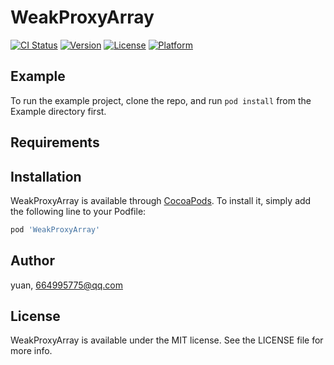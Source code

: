# WeakProxyArray

[![CI Status](https://img.shields.io/travis/yuan/WeakProxyArray.svg?style=flat)](https://travis-ci.org/yuan/WeakProxyArray)
[![Version](https://img.shields.io/cocoapods/v/WeakProxyArray.svg?style=flat)](https://cocoapods.org/pods/WeakProxyArray)
[![License](https://img.shields.io/cocoapods/l/WeakProxyArray.svg?style=flat)](https://cocoapods.org/pods/WeakProxyArray)
[![Platform](https://img.shields.io/cocoapods/p/WeakProxyArray.svg?style=flat)](https://cocoapods.org/pods/WeakProxyArray)

## Example

To run the example project, clone the repo, and run `pod install` from the Example directory first.

## Requirements

## Installation

WeakProxyArray is available through [CocoaPods](https://cocoapods.org). To install
it, simply add the following line to your Podfile:

```ruby
pod 'WeakProxyArray'
```

## Author

yuan, 664995775@qq.com

## License

WeakProxyArray is available under the MIT license. See the LICENSE file for more info.
